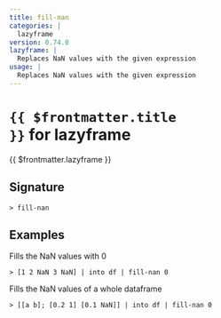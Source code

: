 ```yaml
---
title: fill-nan
categories: |
  lazyframe
version: 0.74.0
lazyframe: |
  Replaces NaN values with the given expression
usage: |
  Replaces NaN values with the given expression
---
```


# <code>{{ $frontmatter.title }}</code> for lazyframe

<div class='command-title'>{{ $frontmatter.lazyframe }}</div>

## Signature

```> fill-nan ```

## Examples

Fills the NaN values with 0
```shell
> [1 2 NaN 3 NaN] | into df | fill-nan 0
```

Fills the NaN values of a whole dataframe
```shell
> [[a b]; [0.2 1] [0.1 NaN]] | into df | fill-nan 0
```

